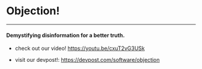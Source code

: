 # Objection!
---
#### Demystifying disinformation for a better truth.


*  check out our video! https://youtu.be/cxuT2vG3USk

*  visit our devpost!: https://devpost.com/software/objection

